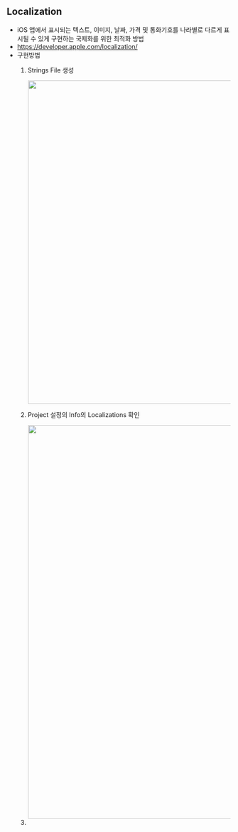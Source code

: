 ## Localization
- iOS 앱에서 표시되는 텍스트, 이미지, 날짜, 가격 및 통화기호를 나라별로 다르게 표시될 수 있게 구현하는 국제화를 위한 최적화 방법
- https://developer.apple.com/localization/
- 구현방법
  1. Strings File 생성

     <img width="728" src="https://user-images.githubusercontent.com/46417892/178101230-54672c38-9b77-431d-99c3-cd13ce164c33.png">

  2. Project 설정의 Info의 Localizations 확인

     <img width="886" src="https://user-images.githubusercontent.com/46417892/178101297-fd3e6992-c3a5-4868-9823-cbc3dbe131b1.png">


  3. 
